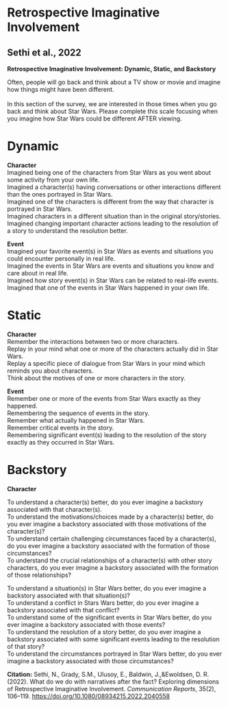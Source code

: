 # Retrospective Imaginative Involvement <br />

## Sethi et al., 2022 <br />

**Retrospective Imaginative Involvement: Dynamic, Static, and Backstory** <br />

Often, people will go back and think about a TV show or movie and imagine how things might have been different. <br />
<br />
In this section of the survey, we are interested in those times when you go back and think about Star Wars. Please complete this scale focusing when you imagine how Star Wars could be different AFTER viewing. <br />

# Dynamic <br />

**Character** <br />
Imagined being one of the characters from Star Wars as you went about some activity from your own life. <br />
Imagined a character(s) having conversations or other interactions different than the ones portrayed in Star Wars. <br />
Imagined one of the characters is different from the way that character is portrayed in Star Wars. <br />
Imagined characters in a different situation than in the original story/stories. <br />
Imagined changing important character actions leading to the resolution of a story to understand the resolution better. <br />

**Event** <br />
Imagined your favorite event(s) in Star Wars as events and situations you could encounter personally in real life. <br />
Imagined the events in Star Wars are events and situations you know and care about in real life. <br />
Imagined how story event(s) in Star Wars can be related to real-life events. <br />
Imagined that one of the events in Star Wars happened in your own life. <br />

# Static <br />

**Character** <br />
Remember the interactions between two or more characters. <br />
Replay in your mind what one or more of the characters actually did in Star Wars. <br />
Replay a specific piece of dialogue from Star Wars in your mind which reminds you about characters. <br />
Think about the motives of one or more characters in the story. <br />

**Event** <br />
Remember one or more of the events from Star Wars exactly as they happened. <br />
Remembering the sequence of events in the story. <br />
Remember what actually happened in Star Wars. <br />
Remember critical events in the story. <br />
Remembering significant event(s) leading to the resolution of the story exactly as they occurred in Star Wars. <br />

# Backstory <br />

**Character** <br />

To understand a character(s) better, do you ever imagine a backstory associated with that character(s). <br />
To understand the motivations/choices made by a character(s) better, do you ever imagine a backstory associated with those motivations of the character(s)? <br />
To understand certain challenging circumstances faced by a character(s), do you ever imagine a backstory associated with the formation of those circumstances? <br />
To understand the crucial relationships of a character(s) with other story characters, do you ever imagine a backstory associated with the formation of those relationships? <br />

To understand a situation(s) in Star Wars better, do you ever imagine a backstory associated with that situation(s)? <br />
To understand a conflict in Stars Wars better, do you ever imagine a backstory associated with that conflict? <br />
To understand some of the significant events in Star Wars better, do you ever imagine a backstory associated with those events? <br />
To understand the resolution of a story better, do you ever imagine a backstory associated with some significant events leading to the resolution of that story? <br />
To understand the circumstances portrayed in Star Wars better, do you ever imagine a backstory associated with those circumstances? <br />

**Citation:** Sethi, N., Grady, S.M., Ulusoy, E., Baldwin, J.,&Ewoldsen, D. R. (2022). What do we do with narratives after the fact? Exploring dimensions of Retrospective Imaginative Involvement. _Communication Reports_, 35(2), 106–119. https://doi.org/10.1080/08934215.2022.2040558
